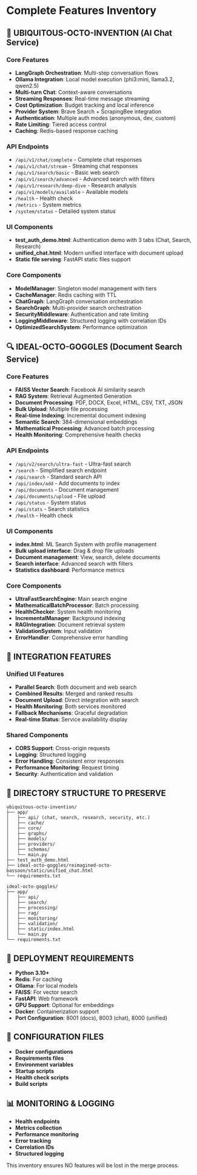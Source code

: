 # Complete Features Inventory

## 🤖 UBIQUITOUS-OCTO-INVENTION (AI Chat Service)
### Core Features
- **LangGraph Orchestration**: Multi-step conversation flows
- **Ollama Integration**: Local model execution (phi3:mini, llama3.2, qwen2.5)
- **Multi-turn Chat**: Context-aware conversations
- **Streaming Responses**: Real-time message streaming
- **Cost Optimization**: Budget tracking and local inference
- **Provider System**: Brave Search + ScrapingBee integration
- **Authentication**: Multiple auth modes (anonymous, dev, custom)
- **Rate Limiting**: Tiered access control
- **Caching**: Redis-based response caching

### API Endpoints
- `/api/v1/chat/complete` - Complete chat responses
- `/api/v1/chat/stream` - Streaming chat responses
- `/api/v1/search/basic` - Basic web search
- `/api/v1/search/advanced` - Advanced search with filters
- `/api/v1/research/deep-dive` - Research analysis
- `/api/v1/models/available` - Available models
- `/health` - Health check
- `/metrics` - System metrics
- `/system/status` - Detailed system status

### UI Components
- **test_auth_demo.html**: Authentication demo with 3 tabs (Chat, Search, Research)
- **unified_chat.html**: Modern unified interface with document upload
- **Static file serving**: FastAPI static files support

### Core Components
- **ModelManager**: Singleton model management with tiers
- **CacheManager**: Redis caching with TTL
- **ChatGraph**: LangGraph conversation orchestration
- **SearchGraph**: Multi-provider search orchestration
- **SecurityMiddleware**: Authentication and rate limiting
- **LoggingMiddleware**: Structured logging with correlation IDs
- **OptimizedSearchSystem**: Performance optimization

## 🔍 IDEAL-OCTO-GOGGLES (Document Search Service)
### Core Features
- **FAISS Vector Search**: Facebook AI similarity search
- **RAG System**: Retrieval Augmented Generation
- **Document Processing**: PDF, DOCX, Excel, HTML, CSV, TXT, JSON
- **Bulk Upload**: Multiple file processing
- **Real-time Indexing**: Incremental document indexing
- **Semantic Search**: 384-dimensional embeddings
- **Mathematical Processing**: Advanced batch processing
- **Health Monitoring**: Comprehensive health checks

### API Endpoints
- `/api/v2/search/ultra-fast` - Ultra-fast search
- `/search` - Simplified search endpoint
- `/api/search` - Standard search API
- `/api/index/add` - Add documents to index
- `/api/documents` - Document management
- `/api/documents/upload` - File upload
- `/api/status` - System status
- `/api/stats` - Search statistics
- `/health` - Health check

### UI Components
- **index.html**: ML Search System with profile management
- **Bulk upload interface**: Drag & drop file uploads
- **Document management**: View, search, delete documents
- **Search interface**: Advanced search with filters
- **Statistics dashboard**: Performance metrics

### Core Components
- **UltraFastSearchEngine**: Main search engine
- **MathematicalBatchProcessor**: Batch processing
- **HealthChecker**: System health monitoring
- **IncrementalManager**: Background indexing
- **RAGIntegration**: Document retrieval system
- **ValidationSystem**: Input validation
- **ErrorHandler**: Comprehensive error handling

## 🔗 INTEGRATION FEATURES
### Unified UI Features
- **Parallel Search**: Both document and web search
- **Combined Results**: Merged and ranked results
- **Document Upload**: Direct integration with search
- **Health Monitoring**: Both services monitored
- **Fallback Mechanisms**: Graceful degradation
- **Real-time Status**: Service availability display

### Shared Components
- **CORS Support**: Cross-origin requests
- **Logging**: Structured logging
- **Error Handling**: Consistent error responses
- **Performance Monitoring**: Request timing
- **Security**: Authentication and validation

## 📁 DIRECTORY STRUCTURE TO PRESERVE
```
ubiquitous-octo-invention/
├── app/
│   ├── api/ (chat, search, research, security, etc.)
│   ├── cache/
│   ├── core/
│   ├── graphs/
│   ├── models/
│   ├── providers/
│   ├── schemas/
│   └── main.py
├── test_auth_demo.html
├── ideal-octo-goggles/reimagined-octo-bassoon/static/unified_chat.html
└── requirements.txt

ideal-octo-goggles/
├── app/
│   ├── api/
│   ├── search/
│   ├── processing/
│   ├── rag/
│   ├── monitoring/
│   ├── validation/
│   ├── static/index.html
│   └── main.py
└── requirements.txt
```

## 🚀 DEPLOYMENT REQUIREMENTS
- **Python 3.10+**
- **Redis**: For caching
- **Ollama**: For local models
- **FAISS**: For vector search
- **FastAPI**: Web framework
- **GPU Support**: Optional for embeddings
- **Docker**: Containerization support
- **Port Configuration**: 8001 (docs), 8003 (chat), 8000 (unified)

## 🔧 CONFIGURATION FILES
- **Docker configurations**
- **Requirements files**
- **Environment variables**
- **Startup scripts**
- **Health check scripts**
- **Build scripts**

## 📊 MONITORING & LOGGING
- **Health endpoints**
- **Metrics collection**
- **Performance monitoring**
- **Error tracking**
- **Correlation IDs**
- **Structured logging**

This inventory ensures NO features will be lost in the merge process.
